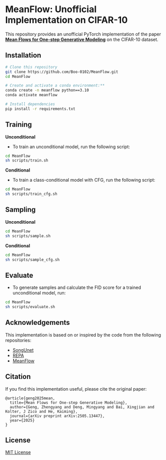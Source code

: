 # MeanFlow: Unofficial Implementation on CIFAR-10

This repository provides an unofficial PyTorch implementation of the paper **[Mean Flows for One-step Generative Modeling](https://arxiv.org/abs/2505.13447)** on the CIFAR-10 dataset.

## Installation

```bash
# Clone this repository
git clone https://github.com/Boo-0102/MeanFlow.git
cd MeanFlow

# Create and activate a conda environment:**
conda create -n meanflow python==3.10
conda activate meanflow

# Install dependencies
pip install -r requirements.txt
```



## Training 

**Unconditional**
- To train an unconditional model, run the following script:
```bash
cd MeanFlow
sh scripts/train.sh
```
**Conditional**
- To train a class-conditional model with CFG, run the following script:
```bash
cd MeanFlow
sh scripts/train_cfg.sh
```
## Sampling
**Unconditional**
```bash
cd MeanFlow
sh scripts/sample.sh
```
**Conditional**
```bash
cd MeanFlow
sh scripts/sample_cfg.sh
```

## Evaluate
- To generate samples and calculate the FID score for a trained unconditional model, run:
```bash
cd MeanFlow
sh scripts/evaluate.sh
```

## Acknowledgements

This implementation is based on or inspired by the code from the following repositories:
- [SongUnet](https://github.com/NVlabs/edm/blob/main/training/networks.py)
- [REPA](https://github.com/sihyun-yu/REPA/tree/main)
- [MeanFlow](https://github.com/zhuyu-cs/MeanFlow)

## Citation
If you find this implementation useful, please cite the original paper:
```
@article{geng2025mean,
  title={Mean Flows for One-step Generative Modeling},
  author={Geng, Zhengyang and Deng, Mingyang and Bai, Xingjian and Kolter, J Zico and He, Kaiming},
  journal={arXiv preprint arXiv:2505.13447},
  year={2025}
}
```
## License

[MIT License](LICENSE)

